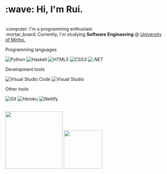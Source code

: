 <p align = "left"> 
  <h1>:wave: Hi, I'm Rui.</h1>
  <br>
  :computer: I'm a programming enthusiast.
  <br>
  :mortar_board: Currently, I'm studying <strong>Software Engineering</strong> @ <a href = "https://www.uminho.pt/PT">University of Minho.</a>
</p>

<p align = "left">
  Programming languages
  
  ![Python](https://img.shields.io/badge/Python-3670A0?style=flat&logo=python&logoColor=ffdd54)
  ![Haskell](https://img.shields.io/badge/Haskell-5e5086?style=flat&logo=haskell&logoColor=white)
  ![HTML5](https://img.shields.io/badge/HTML-5-%23E34F26.svg?style=flat&logo=html5&logoColor=white)
  ![CSS3](https://img.shields.io/badge/CSS-3-%231572B6.svg?style=flat&logo=css3&logoColor=white)
  ![.NET](https://img.shields.io/badge/.NET-5C2D91?style=flat&logo=.net&logoColor=white)
  
  Development tools

  ![Visual Studio Code](https://img.shields.io/badge/-Visual%20Studio%20Code-333333?style=flat&logo=visual-studio-code&logoColor=007ACC)
  ![Visual Studio](https://img.shields.io/badge/Visual%20Studio-5C2D91.svg?style=flat&logo=visual-studio&logoColor=white) 
  
  Other tools
 
  ![Git](https://img.shields.io/badge/Git-%23F05033.svg?style=flat&logo=git&logoColor=white)
  ![Heroku](https://img.shields.io/badge/Heroku-%23430098.svg?style=flat&logo=heroku&logoColor=white)
  ![Netlify](https://img.shields.io/badge/Netlify-%23000000.svg?style=flat&logo=netlify&logoColor=#00C7B7)
</p>

<br>

<div>
  <img height = "180em" src = "https://github-readme-stats.vercel.app/api?username=RuiL1904&theme=tokyonight&show_icons=true">
  <img height = "120em" src = "https://github-readme-stats.vercel.app/api/top-langs/?username=RuiL1904&layout=compact&theme=tokyonight">
</div>
